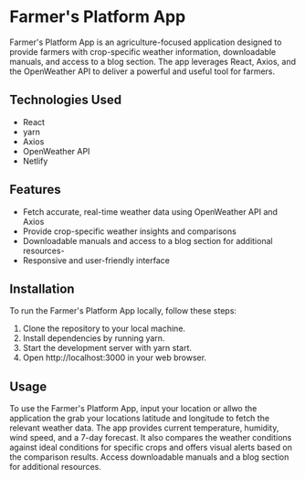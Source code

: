 # Farmer's Platform App

Farmer's Platform App is an agriculture-focused application designed to provide farmers with crop-specific weather information, downloadable manuals, and access to a blog section. The app leverages React, Axios, and the OpenWeather API to deliver a powerful and useful tool for farmers.

## Technologies Used

- React
- yarn
- Axios
- OpenWeather API
- Netlify

## Features

- Fetch accurate, real-time weather data using OpenWeather API and Axios
- Provide crop-specific weather insights and comparisons
- Downloadable manuals and access to a blog section for additional resources- 
- Responsive and user-friendly interface

## Installation

To run the Farmer's Platform App locally, follow these steps:

1. Clone the repository to your local machine.
2. Install dependencies by running yarn.
3. Start the development server with yarn start.
4. Open http://localhost:3000 in your web browser.

## Usage

To use the Farmer's Platform App, input your location or allwo the application the grab your locations latitude and longitude to fetch the relevant weather data. The app provides current temperature, humidity, wind speed, and a 7-day forecast. It also compares the weather conditions against ideal conditions for specific crops and offers visual alerts based on the comparison results. Access downloadable manuals and a blog section for additional resources.
